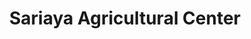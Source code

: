 ---
title: "Sariaya Agricultural Center"
url: /sariaya/sariaya-agricultural-center/
shop: Baustoffe
---